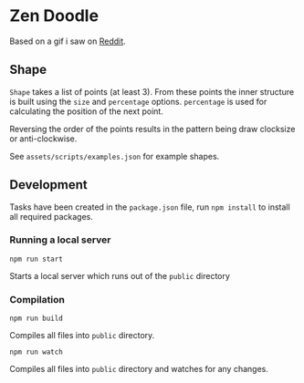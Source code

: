 # Zen Doodle

Based on a gif i saw on [Reddit](https://www.reddit.com/r/interestingasfuck/comments/4bm5yz/zen_doodle/).

## Shape

`Shape` takes a list of points (at least 3). From these points the inner structure is built using the `size` and `percentage` options. `percentage` is used for calculating the position of the next point.

Reversing the order of the points results in the pattern being draw clocksize or anti-clockwise.

See `assets/scripts/examples.json` for example shapes.

## Development

Tasks have been created in the `package.json` file, run `npm install` to install all required packages.

### Running a local server

```shell
npm run start
```
Starts a local server which runs out of the `public` directory

### Compilation
```shell
npm run build
```
Compiles all files into `public` directory.

```shell
npm run watch
```
Compiles all files into `public` directory and watches for any changes.
